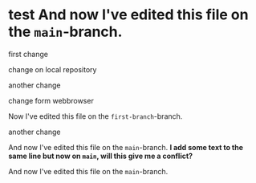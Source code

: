 # test And now I've edited this file on the `main`-branch.

first change 

change on local repository 

another change

change form webbrowser

Now I've edited this file on the `first-branch`-branch.

another change


And now I've edited this file on the `main`-branch. **I add some text to the same line but now on `main`, will this give me a conflict?**

And now I've edited this file on the `main`-branch.

